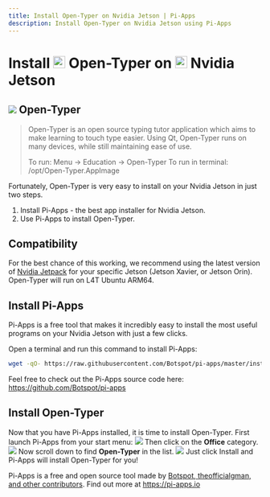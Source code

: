 ```yaml
---
title: Install Open-Typer on Nvidia Jetson | Pi-Apps
description: Install Open-Typer on Nvidia Jetson using Pi-Apps
---
```

<div class="simple-install-content content">

# Install <img src="/img/app-icons/Open-Typer/icon-64.png" height=24> Open-Typer on <img src=/img/other-icons/nvidia-icon.svg height=24> Nvidia Jetson

## <img src="/img/app-icons/Open-Typer/icon-64.png"> Open-Typer
> Open-Typer is an open source typing tutor application which aims to make learning to touch type easier.
> Using Qt, Open-Typer runs on many devices, while still maintaining ease of use.
> 
> To run: Menu -> Education -> Open-Typer
> To run in terminal: /opt/Open-Typer.AppImage

Fortunately, Open-Typer is very easy to install on your Nvidia Jetson in just two steps.
1. Install Pi-Apps - the best app installer for Nvidia Jetson.
2. Use Pi-Apps to install Open-Typer.
</div>
<div class="simple-install-content content">

## Compatibility
For the best chance of this working, we recommend using the latest version of [Nvidia Jetpack](https://developer.nvidia.com/embedded/jetpack-archive) for your specific Jetson (Jetson Xavier, or Jetson Orin).
Open-Typer will run on L4T Ubuntu ARM64.
</div>
<div class="simple-install-content content">

## Install Pi-Apps

Pi-Apps is a free tool that makes it incredibly easy to install the most useful programs on your Nvidia Jetson with just a few clicks.

Open a terminal and run this command to install Pi-Apps:
```bash
wget -qO- https://raw.githubusercontent.com/Botspot/pi-apps/master/install | bash
```
Feel free to check out the Pi-Apps source code here: https://github.com/Botspot/pi-apps
</div>
<div class="simple-install-content content">

## Install Open-Typer

Now that you have Pi-Apps installed, it is time to install Open-Typer.
First launch Pi-Apps from your start menu:
<img src="/img/start-menu.png">
Then click on the <b>Office</b> category.
<img src="/img/category-selections/Office.png">
Now scroll down to find <b>Open-Typer</b> in the list.
<img src="/img/app-icons/Open-Typer/app-selection.png">
Just click Install and Pi-Apps will install Open-Typer for you!
</div>
<div class="simple-install-content content">

Pi-Apps is a free and open source tool made by [Botspot, theofficialgman, and other contributors](/about/#contributors). Find out more at https://pi-apps.io
</div>

